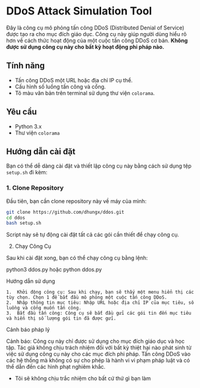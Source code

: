 # DDoS Attack Simulation Tool

Đây là công cụ mô phỏng tấn công DDoS (Distributed Denial of Service) được tạo ra cho mục đích giáo dục. Công cụ này giúp người dùng hiểu rõ hơn về cách thức hoạt động của một cuộc tấn công DDoS cơ bản. **Không được sử dụng công cụ này cho bất kỳ hoạt động phi pháp nào.**

## Tính năng

- Tấn công DDoS một URL hoặc địa chỉ IP cụ thể.
- Cấu hình số luồng tấn công và cổng.
- Tô màu văn bản trên terminal sử dụng thư viện `colorama`.

## Yêu cầu

- Python 3.x
- Thư viện `colorama`

## Hướng dẫn cài đặt

Bạn có thể dễ dàng cài đặt và thiết lập công cụ này bằng cách sử dụng tệp `setup.sh` đi kèm:

### 1. Clone Repository

Đầu tiên, bạn cần clone repository này về máy của mình:

```bash
git clone https://github.com/dhungx/ddos.git
cd ddos
bash setup.sh
```


Script này sẽ tự động cài đặt tất cả các gói cần thiết để chạy công cụ.

2. Chạy Công Cụ

Sau khi cài đặt xong, bạn có thể chạy công cụ bằng lệnh:

python3 ddos.py hoặc python ddos.py

Hướng dẫn sử dụng

	1.	Khởi động công cụ: Sau khi chạy, bạn sẽ thấy một menu hiển thị các tùy chọn. Chọn 1 để bắt đầu mô phỏng một cuộc tấn công DDoS.
	2.	Nhập thông tin mục tiêu: Nhập URL hoặc địa chỉ IP của mục tiêu, số luồng và cổng muốn tấn công.
	3.	Bắt đầu tấn công: Công cụ sẽ bắt đầu gửi các gói tin đến mục tiêu và hiển thị số lượng gói tin đã được gửi.

Cảnh báo pháp lý

Cảnh báo: Công cụ này chỉ được sử dụng cho mục đích giáo dục và học tập. Tác giả không chịu trách nhiệm đối với bất kỳ thiệt hại nào phát sinh từ việc sử dụng công cụ này cho các mục đích phi pháp. Tấn công DDoS vào các hệ thống mà không có sự cho phép là hành vi vi phạm pháp luật và có thể dẫn đến các hình phạt nghiêm khắc.

- Tôi sẽ không chịu trắc nhiệm cho bất cứ thứ gì bạn làm